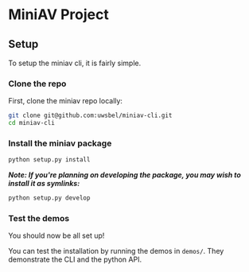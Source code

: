 # MiniAV Project

## Setup

To setup the miniav cli, it is fairly simple. 

### Clone the repo

First, clone the miniav repo locally:

```bash
git clone git@github.com:uwsbel/miniav-cli.git
cd miniav-cli
```

### Install the miniav package


```bash
python setup.py install
```

_**Note: If you're planning on developing the package, you may wish to install it as symlinks:**_

```bash
python setup.py develop
```

### Test the demos

You should now be all set up!

You can test the installation by running the demos in `demos/`. They demonstrate the CLI and the python API.
